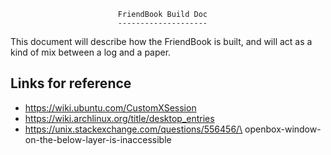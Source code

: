 


                            FriendBook Build Doc
                            --------------------

This document will describe how the FriendBook is built,  and will act as a kind
of mix between a log and a paper.



Links for reference
-------------------

* https://wiki.ubuntu.com/CustomXSession
* https://wiki.archlinux.org/title/desktop_entries
* https://unix.stackexchange.com/questions/556456/\
   openbox-window-on-the-below-layer-is-inaccessible

